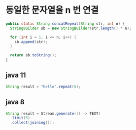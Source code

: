 # 동일한 문자열을 n 번 연결

```java
public static String concatRepeat(String str, int n) {
  StringBuilder sb = new StringBuilder(str.length() * n);

  for (int i = 1; i <= n; i++) {
    sb.append(str);
  }

  return sb.toString();
}
```

## java 11

```java
String result = "hello".repeat(5);
```

## java 8

```java
String result = Stream.generate(() -> TEXT)
  .limit(5)
  .collect(joining());
```